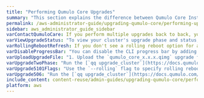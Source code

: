 ```yaml
---
title: "Performing Qumulo Core Upgrades"
summary: "This section explains the difference between Qumulo Core Instant Software Upgrades and Platform Upgrades and how to perform upgrades."
permalink: /aws-administrator-guide/upgrading-qumulo-core/performing-upgrades.html
sidebar: aws_administrator_guide_sidebar
varContactQumuloCare: If you perform multiple upgrades back to back, you might encounter one or more platform upgrades in one of the incremental releases; you must install these upgrades before you continue. Before performing back to back upgrades, <a href="https://docs.qumulo.com/contacting-qumulo-care-team.html">contact the Qumulo Care team</a> for guidance.
varViewUpgradeStatus: "To view your cluster's upgrade phase and status, run the `qq upgrade_status` command."
varRollingRebootRefresh: If you don't see a rolling reboot option for a platform upgrade, refresh the page in your browser.
varDisableProgressBar: "You can disable the CLI progress bar by adding the <code>--no-monitor</code> flag to your command. If you do this, it isn't possible to cancel the upgrade process after it begins."
varUploadUpgradeFile: "1. Upload the `qumulo_core_x.x.x.qimg` upgrade file to any directory on your cluster by using a client protocol such as NFS or SMB."
varUpgradeTwoPhase: "Run the [`qq upgrade_cluster`](https://docs.qumulo.com/qq-cli-command-guide/upgrade/upgrade_cluster.html) command first with the `prepare` subcommand and then with the `commit` subcommand."
varUpgrade5101Flags: "Use the `--rolling` flag to specify rolling reboot, and the `--path` flag to specify the path to the upgrade file."
varUpgrade506: "Run the [`qq upgrade_cluster`](https://docs.qumulo.com/qq-cli-command-guide/upgrade/upgrade_cluster.html) command and use the `--path` flag to specify the path to the upgrade file."
include_content: content-reuse/admin-guides/upgrading-qumulo-core/performing-upgrades.md
platform: aws
---
```

